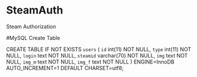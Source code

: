 # SteamAuth
Steam Authorization


#MySQL Create Table

CREATE TABLE IF NOT EXISTS `users` (
    `id` int(11) NOT NULL, 
    `type` int(11) NOT NULL,
    `login` text NOT NULL,
    `steamid` varchar(70) NOT NULL,
    `img` text NOT NULL,
    `img_m` text NOT NULL,
    `img_f` text NOT NULL
) ENGINE=InnoDB AUTO_INCREMENT=1 DEFAULT CHARSET=utf8;
